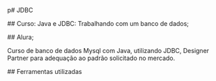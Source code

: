 p# JDBC

<p align="justify">
    ## Curso: Java e JDBC: Trabalhando com um banco de dados;    
</p>

<p align="justify">## Alura; </p>

<p> Curso de banco de dados Mysql com Java, utilizando JDBC, Designer Partner para adequação ao padrão solicitado no mercado.
</p>


<p align="justify">## Ferramentas utilizadas </p>





    